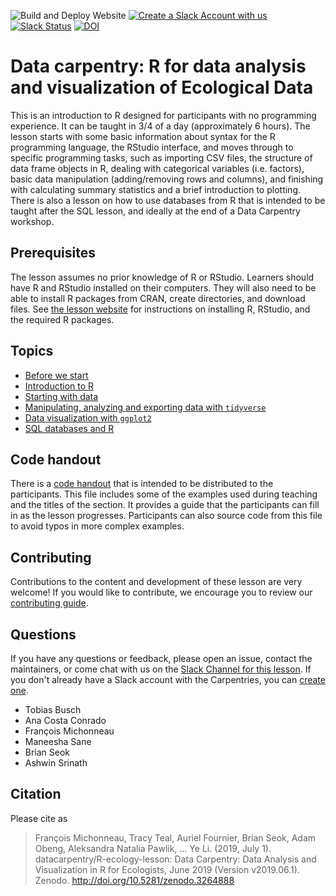 ![Build and Deploy Website](https://github.com/datacarpentry/R-ecology-lesson/workflows/Build%20and%20Deploy%20Website/badge.svg)
[![Create a Slack Account with us](https://img.shields.io/badge/Create_Slack_Account-The_Carpentries-071159.svg)](https://swc-slack-invite.herokuapp.com/)
[![Slack Status](https://img.shields.io/badge/Slack_Channel-DC_Ecology_R-E01563.svg)](https://swcarpentry.slack.com/messages/C9X9EC405)
[![DOI](https://zenodo.org/badge/DOI/10.5281/zenodo.3264888.svg)](https://doi.org/10.5281/zenodo.3264888)


# Data carpentry: R for data analysis and visualization of Ecological Data

This is an introduction to R designed for participants with no programming
experience. It can be taught in 3/4 of a day (approximately 6 hours). 
The lesson starts with some basic information about syntax for the R programming 
language, the RStudio interface, and moves through to specific programming tasks, 
such as importing CSV files, the structure of data frame objects in R, dealing 
with categorical variables (i.e. factors), basic data manipulation 
(adding/removing rows and columns), and finishing with calculating summary 
statistics and a brief introduction to plotting. 
There is also a lesson on how to use databases from R that is intended to be 
taught after the SQL lesson, and ideally at the end of a Data Carpentry workshop.

## Prerequisites

The lesson assumes no prior knowledge of R or RStudio.
Learners should have R and RStudio installed on their computers. They will also 
need to be able to install R packages from CRAN, create directories, and 
download files. 
See [the lesson website](https://datacarpentry.org/R-ecology-lesson/index.html) 
for instructions on installing R, RStudio, and the required R packages.

## Topics

* [Before we start](https://datacarpentry.org/R-ecology-lesson/00-before-we-start.html)
* [Introduction to R](https://datacarpentry.org/R-ecology-lesson/01-intro-to-r.html)
* [Starting with data](https://datacarpentry.org/R-ecology-lesson/02-starting-with-data.html)
* [Manipulating, analyzing and exporting data with `tidyverse`](https://datacarpentry.org/R-ecology-lesson/03-dplyr.html)
* [Data visualization with `ggplot2`](https://datacarpentry.org/R-ecology-lesson/04-visualization-ggplot2.html)
* [SQL databases and R](https://datacarpentry.org/R-ecology-lesson/06-r-and-databases.html)


## Code handout

There is a [code handout](https://datacarpentry.org/R-ecology-lesson/code-handout.R) 
that is intended to be distributed to the participants. 
This file includes some of the examples used during teaching and the titles of 
the section. It provides a guide that the participants can fill in as the lesson 
progresses. Participants can also source code from this file to avoid typos in 
more complex examples.

## Contributing

Contributions to the content and development of these lesson are very welcome!
If you would like to contribute, we encourage you to review our [contributing guide](CONTRIBUTING.Rmd).

## Questions

If you have any questions or feedback, please open an issue, contact the
maintainers, or come chat with us on the 
[Slack Channel for this lesson](https://swcarpentry.slack.com/messages/C9X9EC405). 
If you don't already have a Slack account with the Carpentries, you can 
[create one](https://swc-slack-invite.herokuapp.com/).

* Tobias Busch
* Ana Costa Conrado
* François Michonneau
* Maneesha Sane
* Brian Seok
* Ashwin Srinath

## Citation

Please cite as

> François Michonneau, Tracy Teal, Auriel Fournier, Brian Seok, Adam Obeng, 
> Aleksandra Natalia Pawlik, … Ye Li. (2019, July 1). 
> datacarpentry/R-ecology-lesson: Data Carpentry: Data Analysis and 
> Visualization in R for Ecologists, June 2019 (Version v2019.06.1). Zenodo. 
> http://doi.org/10.5281/zenodo.3264888
